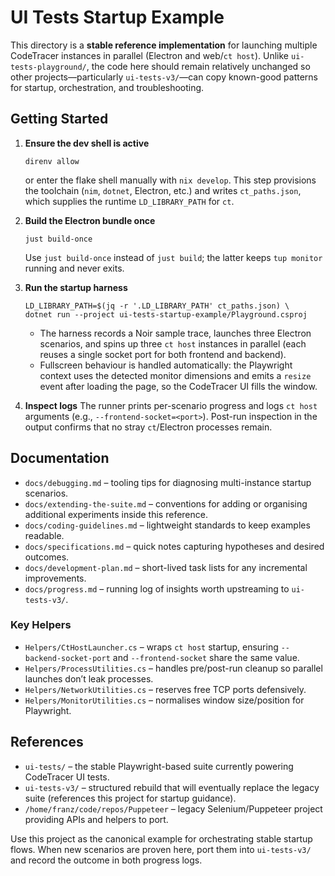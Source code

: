 # UI Tests Startup Example

This directory is a **stable reference implementation** for launching multiple CodeTracer instances in parallel (Electron and web/`ct host`). Unlike `ui-tests-playground/`, the code here should remain relatively unchanged so other projects—particularly `ui-tests-v3/`—can copy known-good patterns for startup, orchestration, and troubleshooting.

## Getting Started

1. **Ensure the dev shell is active**
   ```
   direnv allow
   ```
   or enter the flake shell manually with `nix develop`. This step provisions the toolchain (`nim`, `dotnet`, Electron, etc.) and writes `ct_paths.json`, which supplies the runtime `LD_LIBRARY_PATH` for `ct`.

2. **Build the Electron bundle once**
   ```
   just build-once
   ```
   Use `just build-once` instead of `just build`; the latter keeps `tup monitor` running and never exits.

3. **Run the startup harness**
   ```
   LD_LIBRARY_PATH=$(jq -r '.LD_LIBRARY_PATH' ct_paths.json) \
   dotnet run --project ui-tests-startup-example/Playground.csproj
   ```
   - The harness records a Noir sample trace, launches three Electron scenarios, and spins up three `ct host` instances in parallel (each reuses a single socket port for both frontend and backend).
   - Fullscreen behaviour is handled automatically: the Playwright context uses the detected monitor dimensions and emits a `resize` event after loading the page, so the CodeTracer UI fills the window.

4. **Inspect logs**
   The runner prints per-scenario progress and logs `ct host` arguments (e.g., `--frontend-socket=<port>`). Post-run inspection in the output confirms that no stray `ct`/Electron processes remain.

## Documentation

- `docs/debugging.md` – tooling tips for diagnosing multi-instance startup scenarios.
- `docs/extending-the-suite.md` – conventions for adding or organising additional experiments inside this reference.
- `docs/coding-guidelines.md` – lightweight standards to keep examples readable.
- `docs/specifications.md` – quick notes capturing hypotheses and desired outcomes.
- `docs/development-plan.md` – short-lived task lists for any incremental improvements.
- `docs/progress.md` – running log of insights worth upstreaming to `ui-tests-v3/`.

### Key Helpers

- `Helpers/CtHostLauncher.cs` – wraps `ct host` startup, ensuring `--backend-socket-port` and `--frontend-socket` share the same value.
- `Helpers/ProcessUtilities.cs` – handles pre/post-run cleanup so parallel launches don’t leak processes.
- `Helpers/NetworkUtilities.cs` – reserves free TCP ports defensively.
- `Helpers/MonitorUtilities.cs` – normalises window size/position for Playwright.

## References

- `ui-tests/` – the stable Playwright-based suite currently powering CodeTracer UI tests.
- `ui-tests-v3/` – structured rebuild that will eventually replace the legacy suite (references this project for startup guidance).
- `/home/franz/code/repos/Puppeteer` – legacy Selenium/Puppeteer project providing APIs and helpers to port.

Use this project as the canonical example for orchestrating stable startup flows. When new scenarios are proven here, port them into `ui-tests-v3/` and record the outcome in both progress logs.
